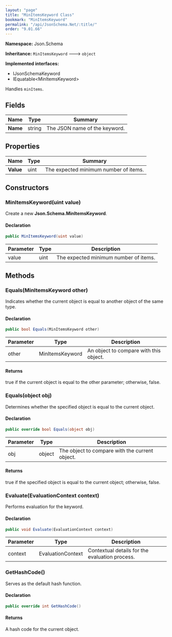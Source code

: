 ```yaml
---
layout: "page"
title: "MinItemsKeyword Class"
bookmark: "MinItemsKeyword"
permalink: "/api/JsonSchema.Net/:title/"
order: "9.01.66"
---
```

**Namespace:** Json.Schema

**Inheritance:**
`MinItemsKeyword`
 🡒 
`object`

**Implemented interfaces:**

- IJsonSchemaKeyword
- IEquatable\<MinItemsKeyword\>

Handles `minItems`.

## Fields

| Name | Type | Summary |
|---|---|---|
| **Name** | string | The JSON name of the keyword. |

## Properties

| Name | Type | Summary |
|---|---|---|
| **Value** | uint | The expected minimum number of items. |

## Constructors

### MinItemsKeyword(uint value)

Create a new **Json.Schema.MinItemsKeyword**.

#### Declaration

```c#
public MinItemsKeyword(uint value)
```

| Parameter | Type | Description |
|---|---|---|
| value | uint | The expected minimum number of items. |


## Methods

### Equals(MinItemsKeyword other)

Indicates whether the current object is equal to another object of the same type.

#### Declaration

```c#
public bool Equals(MinItemsKeyword other)
```

| Parameter | Type | Description |
|---|---|---|
| other | MinItemsKeyword | An object to compare with this object. |


#### Returns

true if the current object is equal to the <paramref name="other">other</paramref> parameter; otherwise, false.

### Equals(object obj)

Determines whether the specified object is equal to the current object.

#### Declaration

```c#
public override bool Equals(object obj)
```

| Parameter | Type | Description |
|---|---|---|
| obj | object | The object to compare with the current object. |


#### Returns

true if the specified object  is equal to the current object; otherwise, false.

### Evaluate(EvaluationContext context)

Performs evaluation for the keyword.

#### Declaration

```c#
public void Evaluate(EvaluationContext context)
```

| Parameter | Type | Description |
|---|---|---|
| context | EvaluationContext | Contextual details for the evaluation process. |


### GetHashCode()

Serves as the default hash function.

#### Declaration

```c#
public override int GetHashCode()
```


#### Returns

A hash code for the current object.

